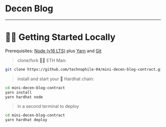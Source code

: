 # Decen Blog
----


# 🏄‍♂️ Getting Started Locally

Prerequisites: [Node (v16 LTS)](https://nodejs.org/en/download/) plus [Yarn](https://classic.yarnpkg.com/en/docs/install/) and [Git](https://git-scm.com/downloads)

> clone/fork 🧍‍♂️ ETH Man:

```bash
git clone https://github.com/technophile-04/mini-decen-blog-contract.git
```

> install and start your 👷‍ Hardhat chain:

```bash
cd mini-decen-blog-contract
yarn install
yarn hardhat node
```

> in a second terminal to deploy

```bash
cd mini-decen-blog-contract
yarn hardhat deploy
```
